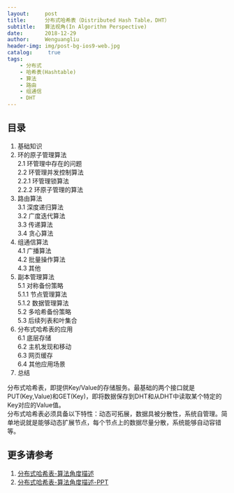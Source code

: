 ```yaml
---
layout:     post
title:      分布式哈希表（Distributed Hash Table，DHT）
subtitle:   算法视角(In Algorithm Perspective)
date:       2018-12-29
author:     Wenguangliu
header-img: img/post-bg-ios9-web.jpg
catalog: 	 true
tags:
    - 分布式
    - 哈希表(Hashtable)
    - 算法
    - 路由
    - 组通信
    - DHT 
---
```


## 目录
1. 基础知识  
2. 环的原子管理算法   
2.1 环管理中存在的问题  
2.2 环管理并发控制算法  
2.2.1 环管理锁算法  
2.2.2 环原子管理的算法  
3. 路由算法  
3.1 深度递归算法  
3.2 广度迭代算法  
3.3 传递算法  
3.4 贪心算法  
4. 组通信算法  
4.1 广播算法  
4.2 批量操作算法  
4.3 其他   
5. 副本管理算法   
5.1 对称备份策略   
5.1.1 节点管理算法  
5.1.2 数据管理算法   
5.2 多哈希备份策略  
5.3 后续列表和叶集合  
6. 分布式哈希表的应用  
6.1 底层存储  
6.2 主机发现和移动  
6.3 网页缓存  
6.4 其他应用场景  
7. 总结   

分布式哈希表，即提供Key/Value的存储服务。最基础的两个接口就是PUT(Key,Value)和GET(Key)，即将数据保存到DHT和从DHT中读取某个特定的Key对应的Value值。  
分布式哈希表必须具备以下特性：动态可拓展，数据具被分散性，系统自管理。简单地说就是能够动态扩展节点，每个节点上的数据尽量分散，系统能够自动容错等。

## 更多请参考
1. [分布式哈希表-算法角度描述](/asserts/DistributedHashTable.pdf)
2. [分布式哈希表-算法角度描述-PPT](/asserts/DistributedHashTablePPT.pdf)


